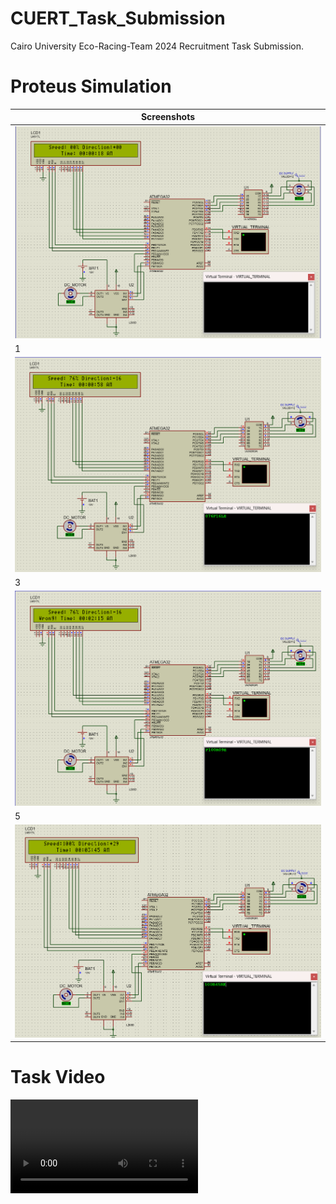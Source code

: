 # CUERT_Task_Submission
Cairo University Eco-Racing-Team 2024 Recruitment Task Submission.
# Proteus Simulation
| Screenshots                                                               | 
| ------------------------------------------------------------------------- | 
| ![2](Screenshots/0.png)             | ![1](Screenshots/1.png)             |
| 1                                   | 2                                   | 
| ![1](Screenshots/1.png)             | ![2](Screenshots/2.png)             |
| 3                                   | 4                                   | 
| ![3](Screenshots/3.png)             | ![4](Screenshots/4.png)             |
| 5                                   | 6                                   | 
| ![5](Screenshots/5.png)             | ![6](Screenshots/6.png)             |

# Task Video
![Video](Video/CUERT_Task_Video.mp4)
